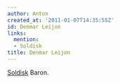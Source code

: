 ```yaml
---
author: Anton
created_at: '2011-01-07T14:35:55Z'
id: Denmar Leijon
links:
  mention:
  - Soldisk
title: Denmar Leijon
---
```


[Soldisk] Baron.

  [Soldisk]: Soldisk
